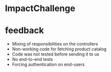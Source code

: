 # ImpactChallenge





# feedback

- Mixing of responsibilities on the controllers
- Non-working code for fetching product catalog
- Code was not tested before sending it to us
- No end-to-end tests
- Forcing authentication on end-users
